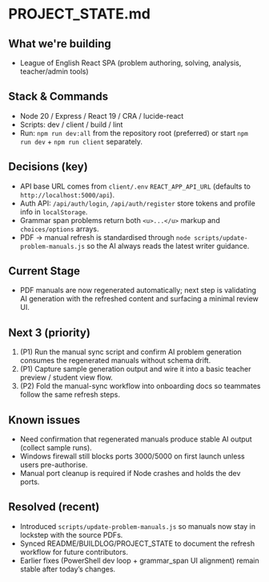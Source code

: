 ﻿# PROJECT_STATE.md

## What we're building
- League of English React SPA (problem authoring, solving, analysis, teacher/admin tools)

## Stack & Commands
- Node 20 / Express / React 19 / CRA / lucide-react
- Scripts: dev / client / build / lint
- Run: `npm run dev:all` from the repository root (preferred) or start `npm run dev` + `npm run client` separately.

## Decisions (key)
- API base URL comes from `client/.env` `REACT_APP_API_URL` (defaults to `http://localhost:5000/api`).
- Auth API: `/api/auth/login`, `/api/auth/register` store tokens and profile info in `localStorage`.
- Grammar span problems return both `<u>...</u>` markup and `choices/options` arrays.
- PDF → manual refresh is standardised through `node scripts/update-problem-manuals.js` so the AI always reads the latest writer guidance.

## Current Stage
- PDF manuals are now regenerated automatically; next step is validating AI generation with the refreshed content and surfacing a minimal review UI.

## Next 3 (priority)
1) (P1) Run the manual sync script and confirm AI problem generation consumes the regenerated manuals without schema drift.
2) (P1) Capture sample generation output and wire it into a basic teacher preview / student view flow.
3) (P2) Fold the manual-sync workflow into onboarding docs so teammates follow the same refresh steps.

## Known issues
- Need confirmation that regenerated manuals produce stable AI output (collect sample runs).
- Windows firewall still blocks ports 3000/5000 on first launch unless users pre-authorise.
- Manual port cleanup is required if Node crashes and holds the dev ports.

## Resolved (recent)
- Introduced `scripts/update-problem-manuals.js` so manuals now stay in lockstep with the source PDFs.
- Synced README/BUILDLOG/PROJECT_STATE to document the refresh workflow for future contributors.
- Earlier fixes (PowerShell dev loop + grammar_span UI alignment) remain stable after today’s changes.
